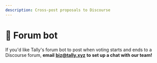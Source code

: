 ```yaml
---
description: Cross-post proposals to Discourse
---
```


# 🤖 Forum bot

If you'd like Tally's forum bot to post when voting starts and ends to a Discourse forum, **email** [**biz@tally.xyz**](mailto:biz@tally.xyz) **to set up a chat with our team!**

